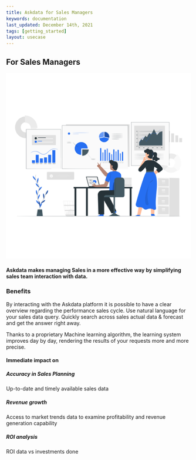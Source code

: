 ```yaml
---
title: Askdata for Sales Managers
keywords: documentation
last_updated: December 14th, 2021
tags: [getting_started]
layout: usecase
---
```


## For Sales Managers

<img src="/media/use-cases/role/sales_teams.png" class="image-doc p-3">

#### Askdata makes managing Sales in a more effective way by simplifying sales team interaction with data. 

### Benefits

By interacting with the Askdata platform it is possible to have a clear overview regarding the performance sales cycle.
Use natural language for your sales data query. Quickly search across sales actual data & forecast and get the answer right away.

Thanks to a proprietary Machine learning algorithm, the learning system improves day by day, rendering the results of your requests more and more precise.

#### Immediate impact on

##### Accuracy in Sales Planning

Up-to-date and timely available sales data

##### Revenue growth

Access to market trends data to examine profitability and revenue generation capability

##### ROI analysis

ROI data vs investments done

